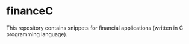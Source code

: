 # financeC
This repository contains snippets for financial applications (written in C programming language).
